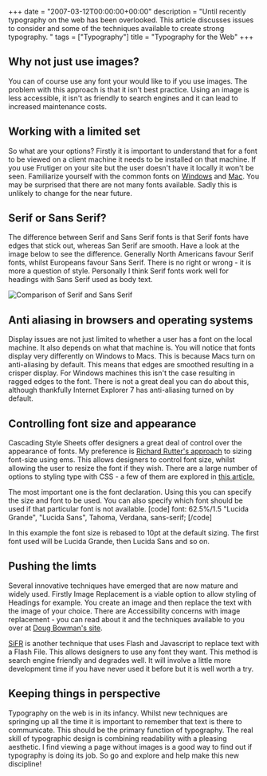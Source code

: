 +++
date = "2007-03-12T00:00:00+00:00"
description = "Until recently typography on the web has been overlooked. This article discusses issues to consider and some of the techniques available to create strong typography. "
tags = ["Typography"]
title = "Typography for the Web"
+++

## Why not just use images?

You can of course use any font your would like to if you use images. The problem
with this approach is that it isn't best practice. Using an image is less
accessible, it isn't as friendly to search engines and it can lead to increased
maintenance costs.

## Working with a limited set

So what are your options? Firstly it is important to understand that for a font
to be viewed on a client machine it needs to be installed on that machine. If
you use Frutiger on your site but the user doesn't have it locally it won't be
seen. Familiarize yourself with the common fonts on [Windows][1] and [Mac][2].
You may be surprised that there are not many fonts available. Sadly this is
unlikely to change for the near future.

## Serif or Sans Serif?

The difference between Serif and Sans Serif fonts is that Serif fonts have edges
that stick out, whereas San Serif are smooth. Have a look at the image below to
see the difference. Generally North Americans favour Serif fonts, whilst
Europeans favour Sans Serif. There is no right or wrong - it is more a question
of style. Personally I think Serif fonts work well for headings with Sans Serif
used as body text.

![Comparison of Serif and Sans Serif][3]

## Anti aliasing in browsers and operating systems

Display issues are not just limited to whether a user has a font on the local
machine. It also depends on what that machine is. You will notice that fonts
display very differently on Windows to Macs. This is because Macs turn on
anti-aliasing by default. This means that edges are smoothed resulting in a
crisper display. For Windows machines this isn't the case resulting in ragged
edges to the font. There is not a great deal you can do about this, although
thankfully Internet Explorer 7 has anti-aliasing turned on by default.

## Controlling font size and appearance

Cascading Style Sheets offer designers a great deal of control over the
appearance of fonts. My preference is [Richard Rutter's approach][4] to sizing
font-size using ems. This allows designers to control font size, whilst allowing
the user to resize the font if they wish. There are a large number of options to
styling type with CSS - a few of them are explored in [this article.][5]

The most important one is the font declaration. Using this you can specify the
size and font to be used. You can also specify which font should be used if that
particular font is not available. [code] font: 62.5%/1.5 "Lucida Grande",
"Lucida Sans", Tahoma, Verdana, sans-serif; [/code]

In this example the font size is rebased to 10pt at the default sizing. The
first font used will be Lucida Grande, then Lucida Sans and so on.

## Pushing the limts

Several innovative techniques have emerged that are now mature and widely used.
Firstly Image Replacement is a viable option to allow styling of Headings for
example. You create an image and then replace the text with the image of your
choice. There are Accessibility concerns with image replacement - you can read
about it and the techniques available to you over at [Doug Bowman's site][6].

[SiFR][7] is another technique that uses Flash and Javascript to replace text
with a Flash File. This allows designers to use any font they want. This method
is search engine friendly and degrades well. It will involve a little more
development time if you have never used it before but it is well worth a try.

## Keeping things in perspective

Typography on the web is in its infancy. Whilst new techniques are springing up
all the time it is important to remember that text is there to communicate. This
should be the primary function of typography. The real skill of typographic
design is combining readability with a pleasing aesthetic. I find viewing a page
without images is a good way to find out if typography is doing its job. So go
and explore and help make this new discipline!

[1]: http://www.codestyle.org/css/font-family/sampler-WindowsResults.shtml
[2]: http://www.codestyle.org/css/font-family/sampler-MacResults.shtml
[3]: /images/articles/serif_sans_serif.png
[4]: http://www.clagnut.com/blog/348/
[5]: /journal/my_web_typography_is_awful/
[6]: http://www.stopdesign.com/articles/replace_text/
[7]: http://www.mikeindustries.com/sifr/
